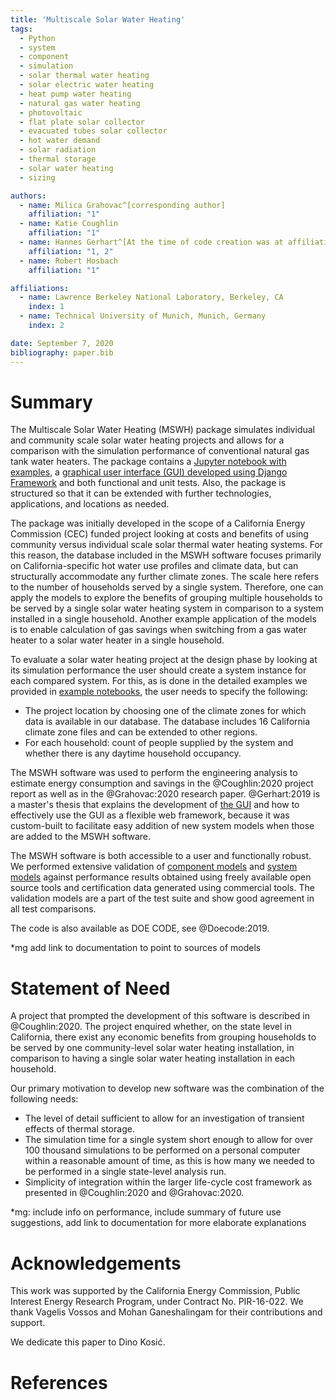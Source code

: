 ```yaml
---
title: 'Multiscale Solar Water Heating'
tags:
  - Python
  - system
  - component
  - simulation
  - solar thermal water heating
  - solar electric water heating
  - heat pump water heating
  - natural gas water heating
  - photovoltaic
  - flat plate solar collector
  - evacuated tubes solar collector
  - hot water demand
  - solar radiation
  - thermal storage
  - solar water heating
  - sizing

authors:
  - name: Milica Grahovac^[corresponding author]
    affiliation: "1"
  - name: Katie Coughlin
    affiliation: "1"
  - name: Hannes Gerhart^[At the time of code creation was at affiliation 1 and 2]
    affiliation: "1, 2"
  - name: Robert Hosbach
    affiliation: "1"

affiliations:
  - name: Lawrence Berkeley National Laboratory, Berkeley, CA
    index: 1
  - name: Technical University of Munich, Munich, Germany
    index: 2

date: September 7, 2020
bibliography: paper.bib
---
```



# Summary


The Multiscale Solar Water Heating (MSWH) package simulates individual and community scale solar water heating projects and allows for a comparison with the simulation performance of conventional natural gas tank water heaters. The package contains a [Jupyter notebook with examples](https://github.com/LBNL-ETA/MSWH/blob/v2.0.0/scripts/MSWH%20System%20Tool.ipynb), a [graphical user interface (GUI) developed using Django Framework](https://github.com/LBNL-ETA/MSWH/tree/v2.0.0/web) and both functional and unit tests. Also, the package is structured so that it can be extended with further technologies, applications, and locations as needed.

The package was initially developed in the scope of a California Energy Commission (CEC) funded project looking at costs and benefits of using community versus individual scale solar thermal water heating systems. For this reason, the database included in the MSWH software focuses primarily on California-specific hot water use profiles and climate data, but can structurally accommodate any further climate zones. The scale here refers to the number of households served by a single system. Therefore, one can apply the models to explore the benefits of grouping multiple households to be served by a single solar water heating system in comparison to a system installed in a single household. Another example application of the models is to enable calculation of gas savings when switching from a gas water heater to a solar water heater in a single household.

To evaluate a solar water heating project at the design phase by looking at its simulation performance the user should create a system instance for each compared system. For this, as is done in the detailed examples we provided in [example notebooks](https://github.com/LBNL-ETA/MSWH/tree/v2.0.0/scripts), the user needs to specify the following:

* The project location by choosing one of the climate zones for which data is available in our database. The database includes 16 California climate zone files and can be extended to other regions.
* For each household: count of people supplied by the system and whether there is any daytime household occupancy.

The MSWH software was used to perform the engineering analysis to estimate energy consumption and savings in the @Coughlin:2020 project report as well as in the @Grahovac:2020 research paper. @Gerhart:2019 is a master's thesis that explains the development of [the GUI](https://github.com/LBNL-ETA/MSWH/tree/v2.0.0/web) and how to effectively use the GUI as a flexible web framework, because it was custom-built to facilitate easy addition of new system models when those are added to the MSWH software.

The MSWH software is both accessible to a user and functionally robust. We performed extensive validation of [component models](https://github.com/LBNL-ETA/MSWH/blob/v2.0.0/mswh/system/tests/test_components.py) and [system models](https://github.com/LBNL-ETA/MSWH/blob/v2.0.0/mswh/system/tests/test_models.py) against performance results obtained using freely available open source tools and certification data generated using commercial tools. The validation models are a part of the test suite and show good agreement in all test comparisons.

The code is also available as DOE CODE, see @Doecode:2019.

*mg add link to documentation to point to sources of models

# Statement of Need

A project that prompted the development of this software is described in @Coughlin:2020. The project enquired whether, on the state level in California, there exist any economic benefits from grouping households to be served by one community-level solar water heating installation, in comparison to having a single solar water heating installation in each household.

Our primary motivation to develop new software was the combination of the following needs:

* The level of detail sufficient to allow for an investigation of transient effects of thermal storage.
* The simulation time for a single system short enough to allow for over 100 thousand simulations to be performed on a personal computer within a reasonable amount of time, as this is how many we needed to be performed in a single state-level analysis run.
* Simplicity of integration within the larger life-cycle cost framework as presented in @Coughlin:2020 and @Grahovac:2020.

*mg: include info on performance, include summary of future use suggestions, add link to documentation for more elaborate explanations

# Acknowledgements

This work was supported by the California Energy Commission, Public Interest Energy Research Program, under Contract No. PIR-16-022. We thank Vagelis Vossos and Mohan Ganeshalingam for their contributions and support.

We dedicate this paper to Dino Kosić.

# References
